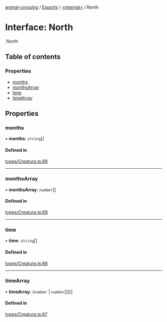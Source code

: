 [animal-crossing](../README.md) / [Exports](../modules.md) / [<internal\>](../modules/internal_.md) / North

# Interface: North

[<internal>](../modules/internal_.md).North

## Table of contents

### Properties

- [months](internal_.North.md#months)
- [monthsArray](internal_.North.md#monthsarray)
- [time](internal_.North.md#time)
- [timeArray](internal_.North.md#timearray)

## Properties

### months

• **months**: `string`[]

#### Defined in

[types/Creature.ts:68](https://github.com/Norviah/animal-crossing/blob/4d5e5b0/module/types/Creature.ts#L68)

___

### monthsArray

• **monthsArray**: `number`[]

#### Defined in

[types/Creature.ts:69](https://github.com/Norviah/animal-crossing/blob/4d5e5b0/module/types/Creature.ts#L69)

___

### time

• **time**: `string`[]

#### Defined in

[types/Creature.ts:66](https://github.com/Norviah/animal-crossing/blob/4d5e5b0/module/types/Creature.ts#L66)

___

### timeArray

• **timeArray**: (`number` \| `number`[])[]

#### Defined in

[types/Creature.ts:67](https://github.com/Norviah/animal-crossing/blob/4d5e5b0/module/types/Creature.ts#L67)
